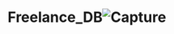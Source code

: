 # Freelance_DB![Capture](https://user-images.githubusercontent.com/98677120/230500059-cd1a8d0b-483c-48ff-b513-a4db8c23e45d.JPG)
